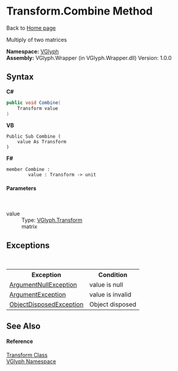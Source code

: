 # Transform.Combine Method 
Back to <a href="Home.md">Home page</a> 

Multiply of two matrices

**Namespace:**&nbsp;<a href="N_VGlyph.md">VGlyph</a><br />**Assembly:**&nbsp;VGlyph.Wrapper (in VGlyph.Wrapper.dll) Version: 1.0.0

## Syntax

**C#**<br />
``` C#
public void Combine(
	Transform value
)
```

**VB**<br />
``` VB
Public Sub Combine ( 
	value As Transform
)
```

**F#**<br />
``` F#
member Combine : 
        value : Transform -> unit 

```


#### Parameters
&nbsp;<dl><dt>value</dt><dd>Type: <a href="T_VGlyph_Transform.md">VGlyph.Transform</a><br />matrix</dd></dl>

## Exceptions
&nbsp;<table><tr><th>Exception</th><th>Condition</th></tr><tr><td><a href="http://msdn2.microsoft.com/en-us/library/27426hcy" target="_blank">ArgumentNullException</a></td><td>value is null</td></tr><tr><td><a href="http://msdn2.microsoft.com/en-us/library/3w1b3114" target="_blank">ArgumentException</a></td><td>value is invalid</td></tr><tr><td><a href="http://msdn2.microsoft.com/en-us/library/y31w16ca" target="_blank">ObjectDisposedException</a></td><td>Object disposed</td></tr></table>

## See Also


#### Reference
<a href="T_VGlyph_Transform.md">Transform Class</a><br /><a href="N_VGlyph.md">VGlyph Namespace</a><br />